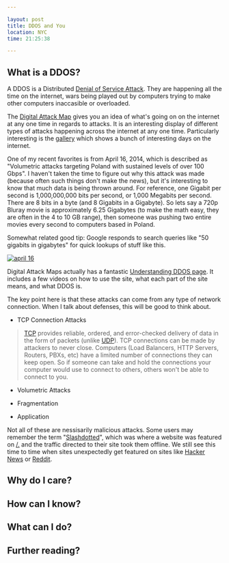 ```yaml
---

layout: post
title: DDOS and You
location: NYC
time: 21:25:38

---
```


## What is a DDOS?

A DDOS is a Distributed [Denial of Service Attack](https://en.wikipedia.org/wiki/Denial-of-service_attack). They are happening all the time on the internet, wars being played out by computers trying to make other computers inaccasible or overloaded.

The [Digital Attack Map](http://www.digitalattackmap.com/) gives you an idea of what's going on on the internet at any one time in regards to attacks. It is an interesting display of different types of attacks happening across the internet at any one time. Particularly interesting is the [gallery](http://www.digitalattackmap.com/gallery/) which shows a bunch of interesting days on the internet.

One of my recent favorites is from April 16, 2014, which is described as  "Volumetric attacks targeting Poland with sustained levels of over 100 Gbps". I haven't taken the time to figure out why this attack was made (because often such things don't make the news), but it's interesting to know that much data is being thrown around. For reference, one Gigabit per second is 1,000,000,000 bits per second, or 1,000 Megabits per second.  There are 8 bits in a byte (and 8 Gigabits in a Gigabyte). So lets say a 720p Bluray movie is approximately 6.25 Gigabytes (to make the math easy, they are often in the 4 to 10 GB range), then someone was pushing two entire movies every second to computers based in Poland.

Somewhat related good tip: Google responds to search queries like "50 gigabits in gigabytes" for quick lookups of stuff like this.

[![april 16](http://pseudoweb.net/images/2015/ddos/april16.png)](http://www.digitalattackmap.com/#anim=1&color=0&country=PL&time=16176&view=map)

Digital Attack Maps actually has a fantastic [Understanding DDOS page](http://www.digitalattackmap.com/understanding-ddos/). It includes a few videos on how to use the site, what each part of the site means, and what DDOS is.

The key point here is that these attacks can come from any type of network connection. When I talk about defenses, this will be good to think about.

 - TCP Connection Attacks
 
  > [TCP](https://en.wikipedia.org/wiki/Transmission_Control_Protocol) provides reliable, ordered, and error-checked delivery of data in the form of packets (unlike [UDP](https://en.wikipedia.org/wiki/User_Datagram_Protocol)). TCP connections can be made by attackers to never close. Computers (Load Balancers, HTTP Servers, Routers, PBXs, etc) have a limited number of connections they can keep open. So if someone can take and hold the connections your computer would use to connect to others, others won't be able to connect to you.
 
 - Volumetric Attacks


 
 - Fragmentation
 
 - Application
 

Not all of these are nessisarily malicious attacks. Some users may remember the term "[Slashdotted](https://en.wikipedia.org/wiki/Slashdot_effect)", which was where a website was featured on [/.](http://slashdot.org/) and the traffic directed to their site took them offline. We still see this time to time when sites unexpectedly get featured on sites like [Hacker News](https://news.ycombinator.com/) or [Reddit](https://www.reddit.com/).

## Why do I care?

## How can I know?

## What can I do?

## Further reading?

